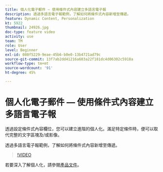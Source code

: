 ```yaml
---
title: 個人化電子郵件 — 使用條件式內容建立多語言電子報
description: 透過多語言電子報範例，了解如何將條件式內容新增至傳遞。
feature: Dynamic Content, Personalization
kt: 5922
thumbnail: 24926.jpg
doc-type: feature video
activity: use
team: TM
role: User
level: Beginner
exl-id: 080f5229-9eae-45b6-b0e0-13b4721ad79c
source-git-commit: 13f7ab2dd41216a603a22f181dc4d06302c5918a
workflow-type: tm+mt
source-wordcount: '91'
ht-degree: 45%

---
```


# 個人化電子郵件 — 使用條件式內容建立多語言電子報

透過設定條件式內容欄位，您可以建立進階的個人化。滿足特定條件時，便可以取代完整的文字區塊及/或影像。

透過多語言電子報範例，了解如何將條件式內容新增至傳遞。

>[!VIDEO](https://video.tv.adobe.com/v/24926?quality=12&learn=on)

若要深入了解個人化，請參閱[產品文件](https://experienceleague.adobe.com/docs/campaign-classic/using/sending-messages/personalizing-deliveries/about-personalization.html?lang=zh-Hant)。
